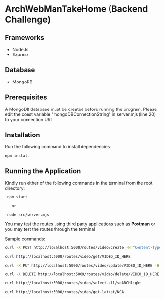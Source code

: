 # ArchWebManTakeHome (Backend Challenge)

## Frameworks
- NodeJs
- Express

## Database
- MongoDB

## Prerequisites
 A MongoDB database must be created before running the program. Please edit the const variable "mongoDBConnectionString" in server.mjs (line 20) to your connection URI

## Installation
 Run the following command to install dependencies:

```bash
npm install
```

## Running the Application
Kindly run either of the following commands in the terminal from the root directory:

```bash
 npm start
```
       or
```bash
 node src/server.mjs
```

You may test the routes using third party applications such as **Postman** or you may test the routes through the terminal

Sample commands:

```bash
curl -X POST http://localhost:5000/routes/video/create -H "Content-Type: application/json" -d "{\"title\":\"My Test Video\",\"date\":\"2025-01-12T10:30:00.000Z\",\"description\":\"This is a test video\",\"link\":\"https://youtube.com/watch?v=test123\",\"series\":\"seARCHlight\"}"
```
```bash
curl http://localhost:5000/routes/video/get/VIDEO_ID_HERE
```
```bash
curl -X PUT http://localhost:5000/routes/video/update/VIDEO_ID_HERE -H "Content-Type: application/json" -d "{\"title\":\"Updated Video Title\",\"date\":\"2025-01-15T14:30:00.000Z\",\"description\":\"Updated description\",\"link\":\"https://youtube.com/updated\",\"series\":\"Archers Recap\"}"
```
```bash
curl -X DELETE http://localhost:5000/routes/video/delete/VIDEO_ID_HERE
```
```bash
curl http://localhost:5000/routes/video/select-all/seARCHlight
```
```bash
curl http://localhost:5000/routes/video/get-latest/NCA
```